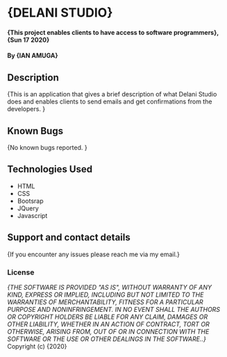 # {DELANI STUDIO}
#### {This project enables clients to have access to software programmers}, {Sun 17 2020}
#### By **{IAN AMUGA}**
## Description
{This is an application that gives a brief description of what Delani Studio does and enables clients to send emails and get confirmations from the developers. }

## Known Bugs
{No known bugs reported. }
## Technologies Used
* HTML
* CSS
* Bootsrap
* JQuery
* Javascript

## Support and contact details
{If you encounter any issues please reach me via my email.}
### License
*{THE SOFTWARE IS PROVIDED "AS IS", WITHOUT WARRANTY OF ANY KIND, EXPRESS OR
IMPLIED, INCLUDING BUT NOT LIMITED TO THE WARRANTIES OF MERCHANTABILITY,
FITNESS FOR A PARTICULAR PURPOSE AND NONINFRINGEMENT. IN NO EVENT SHALL THE
AUTHORS OR COPYRIGHT HOLDERS BE LIABLE FOR ANY CLAIM, DAMAGES OR OTHER
LIABILITY, WHETHER IN AN ACTION OF CONTRACT, TORT OR OTHERWISE, ARISING FROM,
OUT OF OR IN CONNECTION WITH THE SOFTWARE OR THE USE OR OTHER DEALINGS IN THE
SOFTWARE..}*
Copyright (c) {2020}
